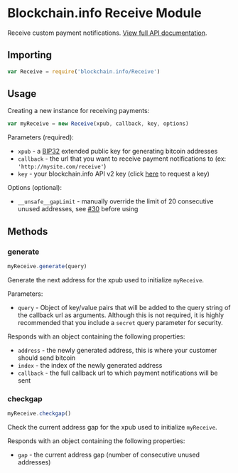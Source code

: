 
# Blockchain.info Receive Module

Receive custom payment notifications. [View full API documentation](https://blockchain.info/api/api_receive).

## Importing

```js
var Receive = require('blockchain.info/Receive')
```

## Usage

Creating a new instance for receiving payments:

```js
var myReceive = new Receive(xpub, callback, key, options)
```

Parameters (required):

  * `xpub` - a [BIP32](https://github.com/bitcoin/bips/blob/master/bip-0032.mediawiki) extended public key for generating bitcoin addresses
  * `callback` - the url that you want to receive payment notifications to (ex: `'http://mysite.com/receive'`)
  * `key` - your blockchain.info API v2 key (click [here](https://api.blockchain.info/v2/apikey/request/) to request a key)

Options (optional):

  * `__unsafe__gapLimit` - manually override the limit of 20 consecutive unused addresses, see [#30](https://github.com/blockchain/api-v1-client-node/issues/30) before using

## Methods

### generate

```js
myReceive.generate(query)
```

Generate the next address for the xpub used to initialize `myReceive`.

Parameters:

  * `query` - Object of key/value pairs that will be added to the query string of the callback url as arguments. Although this is not required, it is highly recommended that you include a `secret` query parameter for security.

Responds with an object containing the following properties:

  * `address` - the newly generated address, this is where your customer should send bitcoin
  * `index` - the index of the newly generated address
  * `callback` - the full callback url to which payment notifications will be sent

### checkgap

```js
myReceive.checkgap()
```

Check the current address gap for the xpub used to initialize `myReceive`.

Responds with an object containing the following properties:

  * `gap` - the current address gap (number of consecutive unused addresses)
